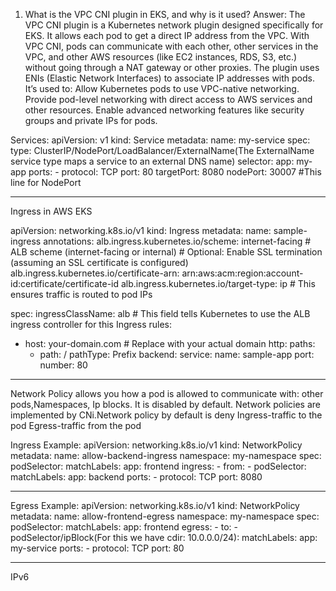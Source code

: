 1. What is the VPC CNI plugin in EKS, and why is it used?
Answer: The VPC CNI plugin is a Kubernetes network plugin designed specifically for EKS. It allows each pod to get a direct IP address from the VPC. With VPC CNI, pods can communicate with each other, other services in the VPC, and other AWS resources (like EC2 instances, RDS, S3, etc.) without going through a NAT gateway or other proxies. The plugin uses ENIs (Elastic Network Interfaces) to associate IP addresses with pods.
It’s used to:
Allow Kubernetes pods to use VPC-native networking.
Provide pod-level networking with direct access to AWS services and other resources.
Enable advanced networking features like security groups and private IPs for pods.

Services:
apiVersion: v1
kind: Service
metadata:
  name: my-service
spec:
  type: ClusterIP/NodePort/LoadBalancer/ExternalName(The ExternalName service type maps a service to an external DNS name)
  selector:
    app: my-app
  ports:
    - protocol: TCP
      port: 80
      targetPort: 8080
      nodePort: 30007 #This line for NodePort
______________________________________________________________________________________________________________________________________________________
Ingress in AWS EKS

apiVersion: networking.k8s.io/v1
kind: Ingress
metadata:
  name: sample-ingress
  annotations:
    alb.ingress.kubernetes.io/scheme: internet-facing  # ALB scheme (internet-facing or internal)
    # Optional: Enable SSL termination (assuming an SSL certificate is configured)
    alb.ingress.kubernetes.io/certificate-arn: arn:aws:acm:region:account-id:certificate/certificate-id
    alb.ingress.kubernetes.io/target-type: ip   # This ensures traffic is routed to pod IPs

spec:
  ingressClassName: alb  # This field tells Kubernetes to use the ALB ingress controller for this Ingress
  rules:
  - host: your-domain.com  # Replace with your actual domain
    http:
      paths:
      - path: /
        pathType: Prefix
        backend:
          service:
            name: sample-app
            port:
              number: 80
-------------------------------------------------------------------------------------------------------------------------------------
Network Policy allows you how a pod is allowed to communicate with: other pods,Namespaces, Ip blocks. It is disabled by default. Network policies are implemented by CNi.Network policy by default is deny
Ingress-traffic to the pod
Egress-traffic from the pod

Ingress Example:
apiVersion: networking.k8s.io/v1
kind: NetworkPolicy
metadata:
  name: allow-backend-ingress
  namespace: my-namespace
spec:
  podSelector:
    matchLabels:
      app: frontend
  ingress:
    - from:
        - podSelector:
            matchLabels:
              app: backend
      ports:
        - protocol: TCP
          port: 8080
_________________________________________________________
Egress Example:
apiVersion: networking.k8s.io/v1
kind: NetworkPolicy
metadata:
  name: allow-frontend-egress
  namespace: my-namespace
spec:
  podSelector:
    matchLabels:
      app: frontend
  egress:
    - to:
        - podSelector/ipBlock(For this we have cdir: 10.0.0.0/24):
            matchLabels:
              app: my-service
      ports:
        - protocol: TCP
          port: 80
____________________________________________________________________________________________________
IPv6
